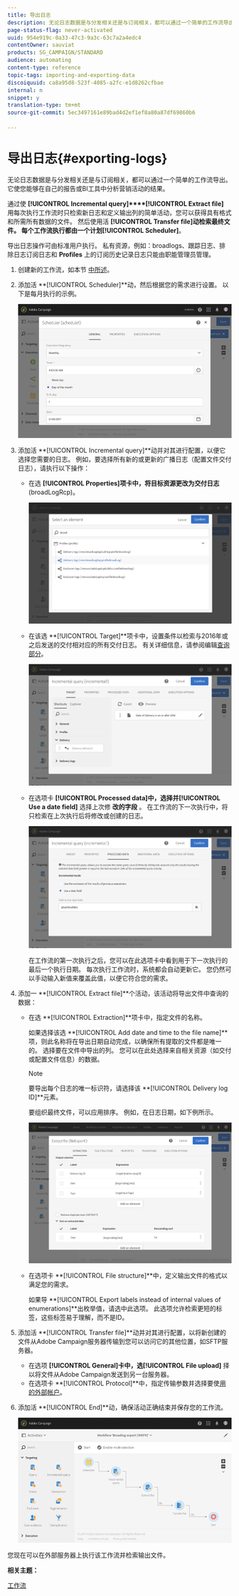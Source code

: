 ```yaml
---
title: 导出日志
description: 无论日志数据是与分发相关还是与订阅相关，都可以通过一个简单的工作流导出。
page-status-flag: never-activated
uuid: 954e919c-0a33-47c3-9a3c-63c7a2a4edc4
contentOwner: sauviat
products: SG_CAMPAIGN/STANDARD
audience: automating
content-type: reference
topic-tags: importing-and-exporting-data
discoiquuid: ca8a95d8-523f-4085-a2fc-e1d8262cfbae
internal: n
snippet: y
translation-type: tm+mt
source-git-commit: 5ec3497161e89bad4d2ef1ef8a80a87df69860b6

---
```



# 导出日志{#exporting-logs}

无论日志数据是与分发相关还是与订阅相关，都可以通过一个简单的工作流导出。 它使您能够在自己的报告或BI工具中分析营销活动的结果。

通过使 **[!UICONTROL Incremental query]****[!UICONTROL Extract file]** 用每次执行工作流时只检索新日志和定义输出列的简单活动，您可以获得具有格式和所需所有数据的文件。 然后使用活 **[!UICONTROL Transfer file]**动检索最终文件。 每个工作流执行都由一个计划**[!UICONTROL Scheduler]**。

导出日志操作可由标准用户执行。 私有资源，例如：broadlogs、跟踪日志、排除日志订阅日志和 **Profiles** 上的订阅历史记录日志只能由职能管理员管理。

1. 创建新的工作流，如本节 [中所述](../../automating/using/building-a-workflow.md#creating-a-workflow)。
1. 添加活 **[!UICONTROL Scheduler]**动，然后根据您的需求进行设置。 以下是每月执行的示例。

   ![](assets/export_logs_scheduler.png)

1. 添加活 **[!UICONTROL Incremental query]**动并对其进行配置，以便它选择您需要的日志。 例如，要选择所有新的或更新的广播日志（配置文件交付日志），请执行以下操作：

   * 在选 **[!UICONTROL Properties]**项卡中，将目标资源更改为**&#x200B;交付日志&#x200B;**(broadLogRcp)。

      ![](assets/export_logs_query_properties.png)

   * 在该选 **[!UICONTROL Target]**项卡中，设置条件以检索与2016年或之后发送的交付相对应的所有交付日志。 有关详细信息，请参阅编辑[查询部分](../../automating/using/editing-queries.md#creating-queries)。

      ![](assets/export_logs_query_target.png)

   * 在选项卡 **[!UICONTROL Processed data]**中，选择并**[!UICONTROL Use a date field]** 选择上次修 **改的字段** 。 在工作流的下一次执行中，将只检索在上次执行后将修改或创建的日志。

      ![](assets/export_logs_query_processeddata.png)

      在工作流的第一次执行之后，您可以在此选项卡中看到用于下一次执行的最后一个执行日期。 每次执行工作流时，系统都会自动更新它。 您仍然可以手动输入新值来覆盖此值，以便它符合您的需求。

1. 添加一 **[!UICONTROL Extract file]**个活动，该活动将导出文件中查询的数据：

   * 在选 **[!UICONTROL Extraction]**项卡中，指定文件的名称。

      如果选择该选 **[!UICONTROL Add date and time to the file name]**项，则此名称将在导出日期自动完成，以确保所有提取的文件都是唯一的。 选择要在文件中导出的列。 您可以在此处选择来自相关资源（如交付或配置文件信息）的数据。

      >[!NOTE]
      >
      >要导出每个日志的唯一标识符，请选择该 **[!UICONTROL Delivery log ID]**元素。

      要组织最终文件，可以应用排序。 例如，在日志日期，如下例所示。

      ![](assets/export_logs_extractfile_extraction.png)

   * 在选项卡 **[!UICONTROL File structure]**中，定义输出文件的格式以满足您的需求。

      如果导 **[!UICONTROL Export labels instead of internal values of enumerations]**出枚举值，请选中此选项。 此选项允许检索更短的标签，这些标签易于理解，而不是ID。

1. 添加活 **[!UICONTROL Transfer file]**动并对其进行配置，以将新创建的文件从Adobe Campaign服务器传输到您可以访问它的其他位置，如SFTP服务器。

   * 在选项 **[!UICONTROL General]**卡中，选**[!UICONTROL File upload]** 择以将文件从Adobe Campaign发送到另一台服务器。
   * 在选项卡 **[!UICONTROL Protocol]**中，指定传输参数并选择要使[用的外部帐户](../../administration/using/external-accounts.md#creating-an-external-account)。

1. 添加活 **[!UICONTROL End]**动，确保活动正确结束并保存您的工作流。

   ![](assets/export_logs_example_workflow.png)

您现在可以在外部服务器上执行该工作流并检索输出文件。

**相关主题：**

[工作流](../../automating/using/discovering-workflows.md)
